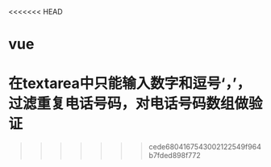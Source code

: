 <<<<<<< HEAD
# vue
 在textarea中只能输入数字和逗号‘，’，过滤重复电话号码，对电话号码数组做验证
=======

>>>>>>> cede6804167543002122549f964b7fded898f772
